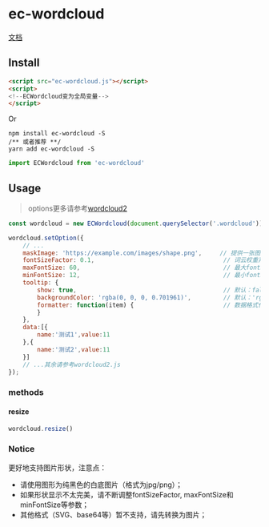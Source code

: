 # ec-wordcloud

[文档](https://yokiyokiyoki.github.io/e-wordcloud/)

## Install

```html
<script src="ec-wordcloud.js"></script>
<script>
<!--ECWordcloud变为全局变量-->
</script>
```

Or

```shell
npm install ec-wordcloud -S
/** 或者推荐 **/
yarn add ec-wordcloud -S
```

```js
import ECWordcloud from 'ec-wordcloud'
```

## Usage
> options更多请参考[wordcloud2](https://github.com/timdream/wordcloud2.js/blob/gh-pages/API.md)

```js
const wordcloud = new ECWordcloud(document.querySelector('.wordcloud'));

wordcloud.setOption({
    // ...
    maskImage: 'https://example.com/images/shape.png',     // 提供一张图片（链接方式，仅支持jpg/png），根据其形状进行词云渲染
    fontSizeFactor: 0.1,                                    // 词云权重系数，默认为0.1
    maxFontSize: 60,                                        // 最大fontSize，用来控制weightFactor，默认60
    minFontSize: 12,                                        // 最小fontSize，用来控制weightFactor，默认12
    tooltip: {
        show: true,                                         // 默认：false
        backgroundColor: 'rgba(0, 0, 0, 0.701961)',         // 默认：'rgba(0, 0, 0, 0.701961)'
        formatter: function(item) {                         // 数据格式化函数，item为list的一项
        }
    },
    data:[{
        name:'测试1',value:11
    },{
        name:'测试2',value:11
    }]
    // ...其余请参考wordcloud2.js
});
```

### methods

#### resize

```js
wordcloud.resize()
```

### Notice

更好地支持图片形状，注意点：
- 请使用图形为纯黑色的白底图片（格式为jpg/png）；
- 如果形状显示不太完美，请不断调整fontSizeFactor, maxFontSize和minFontSize等参数；
- 其他格式（SVG、base64等）暂不支持，请先转换为图片；
